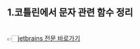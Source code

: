 ## 1.코틀린에서 문자 관련 함수 정리
<br>👉🏻[jetbrains 전문 바로가기](https://blog.jetbrains.com/ko/kotlin/2021/04/kotlin-1-5-0-rc-released/ "string관련 kotlin함수 정리")